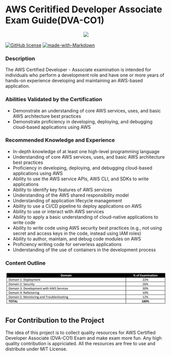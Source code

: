 <div align="center">
<p align="center">
  <h1 align="left">AWS Ceritified Developer Associate Exam Guide(DVA-CO1)</h1>
   <img src="https://d1.awsstatic.com/training-and-certification/Certification%20Badges/AWS-Certified_Developer_Associate_512x512.6d5f0ad35de66966c96f8e408e4fd919c1a2d753.png">
</p>
</div>

[![GitHub license](https://img.shields.io/github/license/Naereen/StrapDown.js.svg)](https://github.com/kisancodes/AWS-Ceritified-Developer-Associate/blob/main/LICENSE)
[![made-with-Markdown](https://img.shields.io/badge/Made%20with-Markdown-1f425f.svg)](http://commonmark.org)

### Description

The AWS Certified Developer - Associate examination is intended for individuals who perform a development
role and have one or more years of hands-on experience developing and maintaining an AWS-based application.

### Abilities Validated by the Certification

- Demonstrate an understanding of core AWS services, uses, and basic AWS architecture best practices
- Demonstrate proficiency in developing, deploying, and debugging cloud-based applications using AWS

### Recommended Knowledge and Experience

- In-depth knowledge of at least one high-level programming language
- Understanding of core AWS services, uses, and basic AWS architecture best practices
- Proficiency in developing, deploying, and debugging cloud-based applications using AWS
- Ability to use the AWS service APIs, AWS CLI, and SDKs to write applications
- Ability to identify key features of AWS services
- Understanding of the AWS shared responsibility model
- Understanding of application lifecycle management
- Ability to use a CI/CD pipeline to deploy applications on AWS
- Ability to use or interact with AWS services
- Ability to apply a basic understanding of cloud-native applications to write code
- Ability to write code using AWS security best practices (e.g., not using secret and access keys in the code, instead using IAM roles)
- Ability to author, maintain, and debug code modules on AWS
- Proficiency writing code for serverless applications
- Understanding of the use of containers in the development process

### Content Outline

![AWS Certified Developer Associate Exam content](/images/content-outline.png)

## For Contribution to the Project

The idea of this project is to collect quality resources for AWS Certified Developer Associate (DVA-CO1) Exam and make exam more fun. Any high quality contribution is appriciated. All the resources are free to use and distribute under MIT License.
